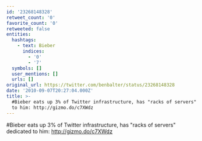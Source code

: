 ```yaml
---
id: '23268148328'
retweet_count: '0'
favorite_count: '0'
retweeted: false
entities:
  hashtags:
    - text: Bieber
      indices:
        - '0'
        - '7'
  symbols: []
  user_mentions: []
  urls: []
original_url: https://twitter.com/benbalter/status/23268148328
date: '2010-09-07T20:27:04.000Z'
title: >-
  #Bieber eats up 3% of Twitter infrastructure, has "racks of servers" dedicated
  to him: http://gizmo.do/c7XWdz
---
```


#Bieber eats up 3% of Twitter infrastructure, has "racks of servers" dedicated to him: http://gizmo.do/c7XWdz